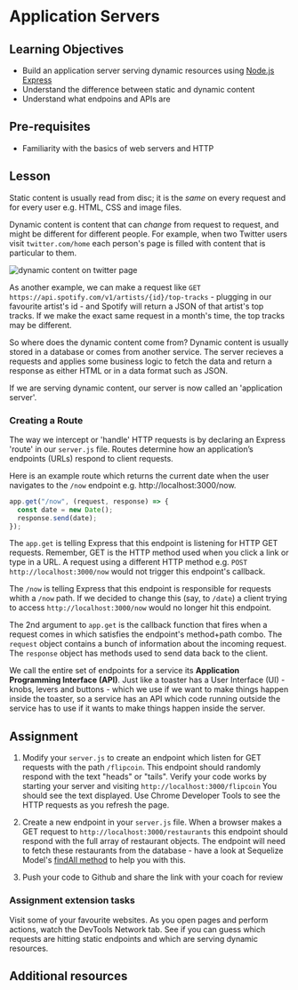# Application Servers

## Learning Objectives

- Build an application server serving dynamic resources using [Node.js Express](https://expressjs.com/)
- Understand the difference between static and dynamic content
- Understand what endpoins and APIs are

## Pre-requisites

- Familiarity with the basics of web servers and HTTP

## Lesson

Static content is usually read from disc; it is the <em>same</em> on every request and for every user e.g. HTML, CSS and image files.

Dynamic content is content that can <em>change</em> from request to request, and might be different for different people. For example, when two Twitter users visit `twitter.com/home` each person's page is filled with content that is particular to them.

![dynamic content on twitter page](https://user-images.githubusercontent.com/1316724/113910233-7fea8600-97d0-11eb-96fb-226c84b4ceef.jpg)

As another example, we can make a request like `GET https://api.spotify.com/v1/artists/{id}/top-tracks` - plugging in our favourite artist's id - and Spotify will return a JSON of that artist's top tracks. If we make the exact same request in a month's time, the top tracks may be different.

So where does the dynamic content come from? Dynamic content is usually stored in a database or comes from another service. The server recieves a requests and applies some business logic to fetch the data and return a response as either HTML or in a data format such as JSON.

If we are serving dynamic content, our server is now called an 'application server'.

### Creating a Route

The way we intercept or 'handle' HTTP requests is by declaring an Express 'route' in our `server.js` file. Routes determine how an application’s endpoints (URLs) respond to client requests.

Here is an example route which returns the current date when the user navigates to the `/now` endpoint e.g. http://localhost:3000/now.

```javascript
app.get("/now", (request, response) => {
  const date = new Date();
  response.send(date);
});
```

The `app.get` is telling Express that this endpoint is listening for HTTP GET requests. Remember, GET is the HTTP method used when you click a link or type in a URL. A request using a different HTTP method e.g. `POST http://localhost:3000/now` would not trigger this endpoint's callback.

The `/now` is telling Express that this endpoint is responsible for requests whith a `/now` path. If we decided to change this (say, to `/date`) a client trying to access `http://localhost:3000/now` would no longer hit this endpoint.

The 2nd argument to `app.get` is the callback function that fires when a request comes in which satisfies the endpoint's method+path combo. The `request` object contains a bunch of information about the incoming request. The `response` object has methods used to send data back to the client.

We call the entire set of endpoints for a service its **Application Programming Interface (API)**. Just like a toaster has a User Interface (UI) - knobs, levers and buttons - which we use if we want to make things happen inside the toaster, so a service has an API which code running outside the service has to use if it wants to make things happen inside the server.

## Assignment

1. Modify your `server.js` to create an endpoint which listen for GET requests with the path `/flipcoin`. This endpoint should randomly respond with the text "heads" or "tails". Verify your code works by starting your server and visiting `http://localhost:3000/flipcoin` You should see the text displayed. Use Chrome Developer Tools to see the HTTP requests as you refresh the page.
   
2. Create a new endpoint in your `server.js` file. When a browser makes a GET request to `http://localhost:3000/restaurants` this endpoint should respond with the full array of restaurant objects. The endpoint will need to fetch these restaurants from the database - have a look at Sequelize Model's [findAll method](https://sequelize.org/master/class/lib/model.js~Model.html#static-method-findAll) to help you with this.

3. Push your code to Github and share the link with your coach for review

### Assignment extension tasks

Visit some of your favourite websites. As you open pages and perform actions, watch the DevTools Network tab. See if you can guess which requests are hitting static endpoints and which are serving dynamic resources.

## Additional resources

